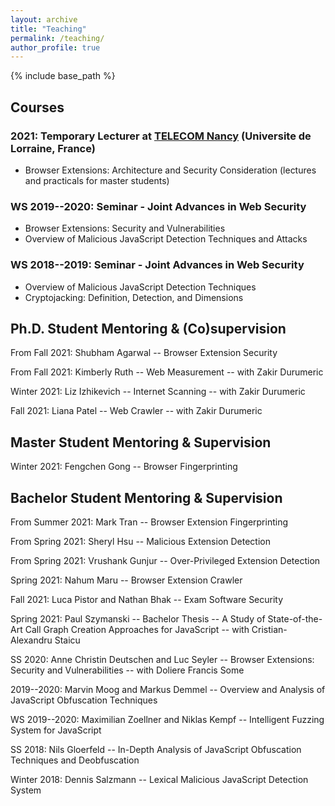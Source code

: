 ```yaml
---
layout: archive
title: "Teaching"
permalink: /teaching/
author_profile: true
---
```


{% include base_path %}

## Courses

### 2021: Temporary Lecturer at [TELECOM Nancy](http://telecomnancy.univ-lorraine.fr/en) (Universite de Lorraine, France)
* Browser Extensions: Architecture and Security Consideration (lectures and practicals for master students)

### WS 2019--2020: Seminar - Joint Advances in Web Security
* Browser Extensions: Security and Vulnerabilities
* Overview of Malicious JavaScript Detection Techniques and Attacks

### WS 2018--2019: Seminar - Joint Advances in Web Security
* Overview of Malicious JavaScript Detection Techniques
* Cryptojacking: Definition, Detection, and Dimensions



## Ph.D. Student Mentoring & (Co)supervision

From Fall 2021: Shubham Agarwal -- Browser Extension Security

From Fall 2021: Kimberly Ruth -- Web Measurement -- with Zakir Durumeric

Winter 2021: Liz Izhikevich -- Internet Scanning -- with Zakir Durumeric

Fall 2021: Liana Patel -- Web Crawler -- with Zakir Durumeric



## Master Student Mentoring & Supervision

Winter 2021: Fengchen Gong -- Browser Fingerprinting



## Bachelor Student Mentoring & Supervision

From Summer 2021: Mark Tran -- Browser Extension Fingerprinting

From Spring 2021: Sheryl Hsu -- Malicious Extension Detection

From Spring 2021: Vrushank Gunjur -- Over-Privileged Extension Detection

Spring 2021: Nahum Maru -- Browser Extension Crawler

Fall 2021: Luca Pistor and Nathan Bhak -- Exam Software Security

Spring 2021: Paul Szymanski -- Bachelor Thesis -- A Study of State-of-the-Art Call Graph Creation Approaches for JavaScript -- with Cristian-Alexandru Staicu

SS 2020: Anne Christin Deutschen and Luc Seyler -- Browser Extensions: Security and Vulnerabilities -- with Doliere Francis Some

2019--2020: Marvin Moog and Markus Demmel -- Overview and Analysis of JavaScript Obfuscation Techniques

WS 2019--2020: Maximilian Zoellner and Niklas Kempf -- Intelligent Fuzzing System for JavaScript

SS 2018: Nils Gloerfeld -- In-Depth Analysis of JavaScript Obfuscation Techniques and Deobfuscation

Winter 2018: Dennis Salzmann -- Lexical Malicious JavaScript Detection System


